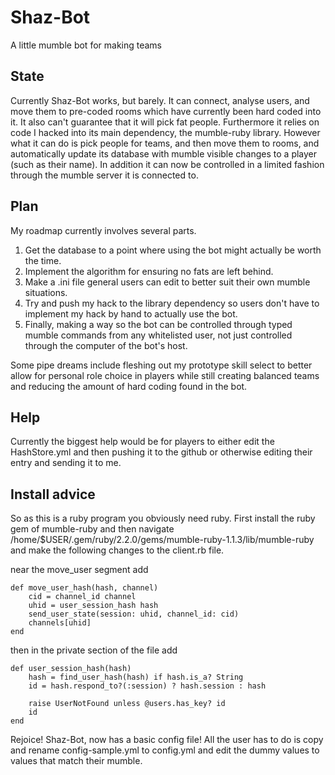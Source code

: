 # Shaz-Bot
A little mumble bot for making teams

## State
Currently Shaz-Bot works, but barely. It can connect, analyse users, and move them to pre-coded rooms which have currently been hard coded into it. It also can't guarantee that it will pick fat people. Furthermore it relies on code I hacked into its main dependency, the mumble-ruby library. However what it can do is pick people for teams, and then move them to rooms, and automatically update its database with mumble visible changes to a player (such as their name). In addition it can now be controlled in a limited fashion through the mumble server it is connected to.

## Plan
My roadmap currently involves several parts.

1. Get the database to a point where using the bot might actually be worth the time.
2. Implement the algorithm for ensuring no fats are left behind.
3. Make a .ini file general users can edit to better suit their own mumble situations.
4. Try and push my hack to the library dependency so users don't have to implement my hack by hand to actually use the bot.
5. Finally, making a way so the bot can be controlled through typed mumble commands from any whitelisted user, not just controlled through the computer of the bot's host.

Some pipe dreams include fleshing out my prototype skill select to better allow for personal role choice in players while still creating balanced teams and reducing the amount of hard coding found in the bot.

## Help
Currently the biggest help would be for players to either edit the HashStore.yml and then pushing it to the github or otherwise editing their entry and sending it to me.

## Install advice
So as this is a ruby program you obviously need ruby. First install the ruby gem of mumble-ruby and then navigate /home/$USER/.gem/ruby/2.2.0/gems/mumble-ruby-1.1.3/lib/mumble-ruby and make the following changes to the client.rb file.

near the move_user segment add

```
def move_user_hash(hash, channel)
	cid = channel_id channel
	uhid = user_session_hash hash
	send_user_state(session: uhid, channel_id: cid)
	channels[uhid]
end
```

then in the private section of the file add

```
def user_session_hash(hash)
	hash = find_user_hash(hash) if hash.is_a? String
	id = hash.respond_to?(:session) ? hash.session : hash

	raise UserNotFound unless @users.has_key? id
	id
end
```
Rejoice! Shaz-Bot, now has a basic config file! All the user has to do is copy and rename config-sample.yml to config.yml and edit the dummy values to values that match their mumble.
